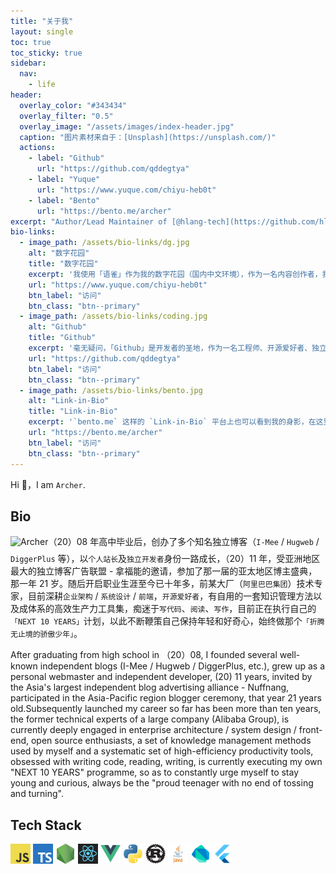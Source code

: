 ```yaml
---
title: "关于我"
layout: single
toc: true
toc_sticky: true
sidebar:
  nav:
    - life
header:
  overlay_color: "#343434"
  overlay_filter: "0.5"
  overlay_image: "/assets/images/index-header.jpg"
  caption: "图片素材来自于：[Unsplash](https://unsplash.com/)"
  actions:
    - label: "Github"
      url: "https://github.com/qddegtya"
    - label: "Yuque"
      url: "https://www.yuque.com/chiyu-heb0t"
    - label: "Bento"
      url: "https://bento.me/archer"
excerpt: "Author/Lead Maintainer of [@hlang-tech](https://github.com/hlang-tech). Do some crazy work at [@a-side-project](https://github.com/a-side-project). Make web application development better at [@a-web-studio](https://github.com/a-web-studio). Previously at [@alibaba](https://github.com/alibaba)."
bio-links:
  - image_path: /assets/bio-links/dg.jpg
    alt: "数字花园"
    title: "数字花园"
    excerpt: '我使用「语雀」作为我的数字花园（国内中文环境），作为一名内容创作者，我喜欢将思考沉淀至文字并且转化为知识，并且拥有完善的知识加工工作流用于构建第二大脑，这里是我用来整理和分享这些知识的地方，你可以在这里阅读关于「产品、设计、技术」的精选文章，以及一些深度内容专栏。'
    url: "https://www.yuque.com/chiyu-heb0t"
    btn_label: "访问"
    btn_class: "btn--primary"
  - image_path: /assets/bio-links/coding.jpg
    alt: "Github"
    title: "Github"
    excerpt: '毫无疑问，「Github」是开发者的圣地，作为一名工程师、开源爱好者、独立开发者，你可以看到我在这里正在专注开发中以及参与的开源项目，痴迷 `Yak Shaving`、热爱写代码、热爱创造，我经常使用的编程语言为 Javascript，同时关注 Rust / Java / Python 生态。'
    url: "https://github.com/qddegtya"
    btn_label: "访问"
    btn_class: "btn--primary"
  - image_path: /assets/bio-links/bento.jpg
    alt: "Link-in-Bio"
    title: "Link-in-Bio"
    excerpt: '`bento.me` 这样的 `Link-in-Bio` 平台上也可以看到我的身影，在这里，你可以向我进行 AMA 咨询服务预约，或者关注我的最新活动和行程。'
    url: "https://bento.me/archer"
    btn_label: "访问"
    btn_class: "btn--primary"
---
```


Hi 👋，I am `Archer`.

Bio
---

<img alt="Archer" src="/assets/images/avatar-about-me.png" width="256" style="margin-bottom: 8px;background: none !important;border: none !important" class="align-left" />（20）08 年高中毕业后，创办了多个知名独立博客（`I-Mee` / `Hugweb` / `DiggerPlus` 等），以`个人站长`及`独立开发者`身份一路成长，（20）11 年，受亚洲地区最大的独立博客广告联盟 - 拿福能的邀请，参加了那一届的亚太地区博主盛典，那一年 21 岁。随后开启职业生涯至今已十年多，前某大厂（`阿里巴巴集团`）技术专家，目前深耕`企业架构` / `系统设计` / `前端`，`开源爱好者`，有自用的一套知识管理方法以及成体系的高效生产力工具集，痴迷于`写代码`、`阅读`、`写作`，目前正在执行自己的`「NEXT 10 YEARS」`计划，以此不断鞭策自己保持年轻和好奇心，始终做那个`「折腾无止境的骄傲少年」`。

After graduating from high school in （20）08, I founded several well-known independent blogs (I-Mee / Hugweb / DiggerPlus, etc.), grew up as a personal webmaster and independent developer, (20) 11 years, invited by the Asia's largest independent blog advertising alliance - Nuffnang, participated in the Asia-Pacific region blogger ceremony, that year 21 years old.Subsequently launched my career so far has been more than ten years, the former technical experts of a large company (Alibaba Group), is currently deeply engaged in enterprise architecture / system design / front-end, open source enthusiasts, a set of knowledge management methods used by myself and a systematic set of high-efficiency productivity tools, obsessed with writing code, reading, writing, is currently executing my own "NEXT 10 YEARS" programme, so as to constantly urge myself to stay young and curious, always be the "proud teenager with no end of tossing and turning".

Tech Stack
---

<img alt="Javascript" width="32" height="32" src="/assets/tech-stack/javascript.jpeg" style="margin-bottom: 4px" />
<img alt="Typescript" width="32" height="32" src="/assets/tech-stack/ts.jpg" style="margin-bottom: 4px" />
<img alt="Node.js" width="32" height="32" src="/assets/tech-stack/node.png" style="margin-bottom: 4px" />
<img alt="React" width="32" height="32" src="/assets/tech-stack/react.png" style="margin-bottom: 4px" />
<img alt="Vue" width="32" height="32" src="/assets/tech-stack/vue.png" style="margin-bottom: 4px" />
<img alt="Python" width="32" height="32" src="/assets/tech-stack/python.png" style="margin-bottom: 4px" />
<img alt="Rust" width="32" height="32" src="/assets/tech-stack/rust.png" style="margin-bottom: 4px" />
<img alt="Java" width="32" height="32" src="/assets/tech-stack/java.png" style="margin-bottom: 4px" />
<img alt="Dart" width="32" height="32" src="/assets/tech-stack/dart.png" style="margin-bottom: 4px" />
<img alt="Flutter" width="32" height="32" src="/assets/tech-stack/flutter.png" style="margin-bottom: 4px" />
